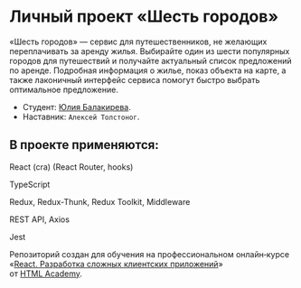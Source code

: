 # Личный проект «Шесть городов»

«Шесть городов» — сервис для путешественников, не желающих переплачивать за аренду жилья. Выбирайте один из шести популярных городов для путешествий и получайте актуальный список предложений по аренде. Подробная информация о жилье, показ объекта на карте, а также лаконичный интерфейс сервиса помогут быстро выбрать оптимальное предложение.

- Студент: [Юлия Балакирева](https://up.htmlacademy.ru/react/10/user/1866585).
- Наставник: `Алексей Толстоног`.

## В проекте применяются:

React (cra) (React Router, hooks)

TypeScript

Redux, Redux-Thunk, Redux Toolkit, Middleware

REST API, Axios

Jest


Репозиторий создан для обучения на профессиональном онлайн‑курсе «[React. Разработка сложных клиентских приложений](https://htmlacademy.ru/intensive/react)» от [HTML Academy](https://htmlacademy.ru).
